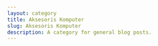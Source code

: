 ```yaml
---
layout: category
title: Aksesoris Komputer
slug: Aksesoris Komputer
description: A category for general blog posts.
---
```


